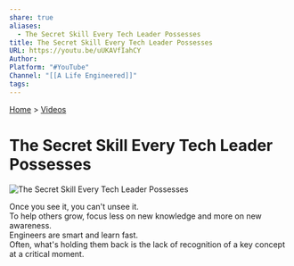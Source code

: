 ```yaml
---  
share: true  
aliases:  
  - The Secret Skill Every Tech Leader Possesses  
title: The Secret Skill Every Tech Leader Possesses  
URL: https://youtu.be/uUKAVfIahCY  
Author:   
Platform: "#YouTube"  
Channel: "[[A Life Engineered]]"  
tags:   
---  
```

[Home](../index.md) > [Videos](./index.md)  
# The Secret Skill Every Tech Leader Possesses  
![The Secret Skill Every Tech Leader Possesses](https://youtu.be/uUKAVfIahCY)  
  
Once you see it, you can't unsee it.  
To help others grow, focus less on new knowledge and more on new awareness.  
Engineers are smart and learn fast.  
Often, what's holding them back is the lack of recognition of a key concept at a critical moment.   
